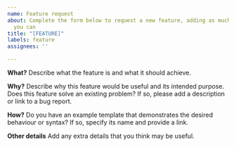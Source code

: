 ```yaml
---
name: Feature request
about: Complete the form below to request a new feature, adding as much detail as
  you can
title: "[FEATURE]"
labels: feature
assignees: ''

---
```


**What?**
Describe what the feature is and what it should achieve.

**Why?**
Describe why this feature would be useful and its intended purpose. 
Does this feature solve an existing problem? If so, please add a description or link to a bug report.

**How?**
Do you have an example template that demonstrates the desired behaviour or syntax? If so, specify its name and provide a link. 

**Other details**
Add any extra details that you think may be useful.
